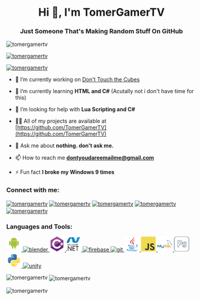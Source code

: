 <h1 align="center">Hi 👋, I'm TomerGamerTV</h1>
<h3 align="center">Just Someone That's Making Random Stuff On GitHub</h3>

<p align="left"> <img src="https://komarev.com/ghpvc/?username=tomergamertv&label=Profile%20views&color=0e75b6&style=flat" alt="tomergamertv" /> </p>

<p align="left"> <a href="https://github.com/ryo-ma/github-profile-trophy"><img src="https://github-profile-trophy.vercel.app/?username=tomergamertv" alt="tomergamertv" /></a> </p>

<p align="left"> <a href="https://twitter.com/tomergamertv" target="blank"><img src="https://img.shields.io/twitter/follow/tomergamertv?logo=twitter&style=for-the-badge" alt="tomergamertv" /></a> </p>

- 🔭 I’m currently working on [Don't Touch the Cubes](https://www.microsoft.com/store/productId/9PGMXNHDHRCS)

- 🌱 I’m currently learning **HTML and C#** (Acutally not i don't have time for this)

- 🤝 I’m looking for help with **Lua Scripting and C#**
- 👨‍💻 All of my projects are available at [https://github.com/TomerGamerTV](https://github.com/TomerGamerTV)

- 💬 Ask me about **nothing. don't ask me.**

- 📫 How to reach me **dontyoudareemailme@gmail.com**

- ⚡ Fun fact **I broke my Windows 9 times**

<h3 align="left">Connect with me:</h3>
<p align="left">
<a href="https://twitter.com/tomergamertv" target="blank"><img align="center" src="https://raw.githubusercontent.com/rahuldkjain/github-profile-readme-generator/master/src/images/icons/Social/twitter.svg" alt="tomergamertv" height="30" width="40" /></a>
<a href="https://stackoverflow.com/users/tomergamertv" target="blank"><img align="center" src="https://raw.githubusercontent.com/rahuldkjain/github-profile-readme-generator/master/src/images/icons/Social/stack-overflow.svg" alt="tomergamertv" height="30" width="40" /></a>
<a href="https://fb.com/tomergamertv" target="blank"><img align="center" src="https://raw.githubusercontent.com/rahuldkjain/github-profile-readme-generator/master/src/images/icons/Social/facebook.svg" alt="tomergamertv" height="30" width="40" /></a>
<a href="https://instagram.com/tomergamertv" target="blank"><img align="center" src="https://raw.githubusercontent.com/rahuldkjain/github-profile-readme-generator/master/src/images/icons/Social/instagram.svg" alt="tomergamertv" height="30" width="40" /></a>
<a href="https://www.youtube.com/c/tomergamertv" target="blank"><img align="center" src="https://raw.githubusercontent.com/rahuldkjain/github-profile-readme-generator/master/src/images/icons/Social/youtube.svg" alt="tomergamertv" height="30" width="40" /></a>
</p>

<h3 align="left">Languages and Tools:</h3>
<p align="left"> <a href="https://developer.android.com" target="_blank"> <img src="https://raw.githubusercontent.com/devicons/devicon/master/icons/android/android-original-wordmark.svg" alt="android" width="40" height="40"/> </a> <a href="https://www.blender.org/" target="_blank"> <img src="https://download.blender.org/branding/community/blender_community_badge_white.svg" alt="blender" width="40" height="40"/> </a> <a href="https://www.w3schools.com/cs/" target="_blank"> <img src="https://raw.githubusercontent.com/devicons/devicon/master/icons/csharp/csharp-original.svg" alt="csharp" width="40" height="40"/> </a> <a href="https://dotnet.microsoft.com/" target="_blank"> <img src="https://raw.githubusercontent.com/devicons/devicon/master/icons/dot-net/dot-net-original-wordmark.svg" alt="dotnet" width="40" height="40"/> </a> <a href="https://firebase.google.com/" target="_blank"> <img src="https://www.vectorlogo.zone/logos/firebase/firebase-icon.svg" alt="firebase" width="40" height="40"/> </a> <a href="https://git-scm.com/" target="_blank"> <img src="https://www.vectorlogo.zone/logos/git-scm/git-scm-icon.svg" alt="git" width="40" height="40"/> </a> <a href="https://www.java.com" target="_blank"> <img src="https://raw.githubusercontent.com/devicons/devicon/master/icons/java/java-original.svg" alt="java" width="40" height="40"/> </a> <a href="https://developer.mozilla.org/en-US/docs/Web/JavaScript" target="_blank"> <img src="https://raw.githubusercontent.com/devicons/devicon/master/icons/javascript/javascript-original.svg" alt="javascript" width="40" height="40"/> </a> <a href="https://www.mysql.com/" target="_blank"> <img src="https://raw.githubusercontent.com/devicons/devicon/master/icons/mysql/mysql-original-wordmark.svg" alt="mysql" width="40" height="40"/> </a> <a href="https://www.photoshop.com/en" target="_blank"> <img src="https://raw.githubusercontent.com/devicons/devicon/master/icons/photoshop/photoshop-line.svg" alt="photoshop" width="40" height="40"/> </a> <a href="https://www.python.org" target="_blank"> <img src="https://raw.githubusercontent.com/devicons/devicon/master/icons/python/python-original.svg" alt="python" width="40" height="40"/> </a> <a href="https://unity.com/" target="_blank"> <img src="https://www.vectorlogo.zone/logos/unity3d/unity3d-icon.svg" alt="unity" width="40" height="40"/> </a> </p>

<p><img align="left" src="https://github-readme-stats.vercel.app/api/top-langs?username=tomergamertv&show_icons=true&locale=en&layout=compact" alt="tomergamertv" /></p>

<p>&nbsp;<img align="center" src="https://github-readme-stats.vercel.app/api?username=tomergamertv&show_icons=true&locale=en" alt="tomergamertv" /></p>

<p><img align="center" src="https://github-readme-streak-stats.herokuapp.com/?user=tomergamertv&" alt="tomergamertv" /></p>



